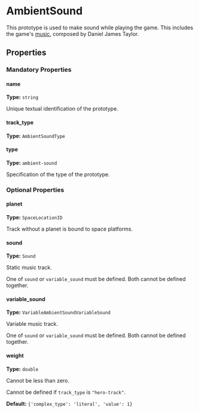 # AmbientSound

This prototype is used to make sound while playing the game. This includes the game's [music](https://store.steampowered.com/app/436090/Factorio__Soundtrack/), composed by Daniel James Taylor.

## Properties

### Mandatory Properties

#### name

**Type:** `string`

Unique textual identification of the prototype.

#### track_type

**Type:** `AmbientSoundType`



#### type

**Type:** `ambient-sound`

Specification of the type of the prototype.

### Optional Properties

#### planet

**Type:** `SpaceLocationID`

Track without a planet is bound to space platforms.

#### sound

**Type:** `Sound`

Static music track.

One of `sound` or `variable_sound` must be defined. Both cannot be defined together.

#### variable_sound

**Type:** `VariableAmbientSoundVariableSound`

Variable music track.

One of `sound` or `variable_sound` must be defined. Both cannot be defined together.

#### weight

**Type:** `double`

Cannot be less than zero.

Cannot be defined if `track_type` is `"hero-track"`.

**Default:** `{'complex_type': 'literal', 'value': 1}`

